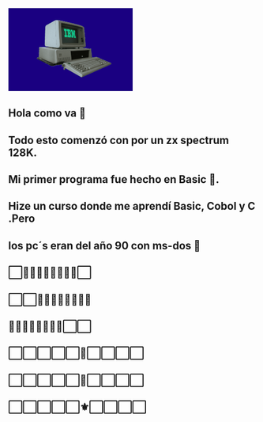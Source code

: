 <a href="https://github.com/CarlosVR48/Retos-de-Programacion"><img src="./ibm.png" style="height: 50%; width:50%;"/></a>

## Hola como va 👋
## Todo esto comenzó con por un zx spectrum 128K.
## Mi primer programa fue hecho en Basic 🤔.
## Hize un curso donde me aprendí Basic, Cobol y C .Pero
## los pc´s eran del año  90 con ms-dos 💾

## ⬜👾👾👾👾👾👾👾👾⬜
## ⬜⬜👾👾👾👾👾👾👾👾
## 👾👾👾👾👾👾👾👾⬜⬜
## ⬜⬜⬜⬜⬜🔺⬜⬜⬜⬜
## ⬜⬜⬜⬜⬜🔺⬜⬜⬜⬜
## ⬜⬜⬜⬜⬜⚜️⬜⬜⬜⬜




<!--
**CarlosVR48/CarlosVR48** is a ✨ _special_ ✨ repository because its `README.md` (this file) appears on your GitHub profile.

Here are some ideas to get you started:

- 🔭 I’m currently working on ...
- 🌱 I’m currently learning ...
- 👯 I’m looking to collaborate on ...
- 🤔 I’m looking for help with ...
- 💬 Ask me about ...
- 📫 How to reach me: ...
- 😄 Pronouns: ...
- ⚡ Fun fact: ...
-->

